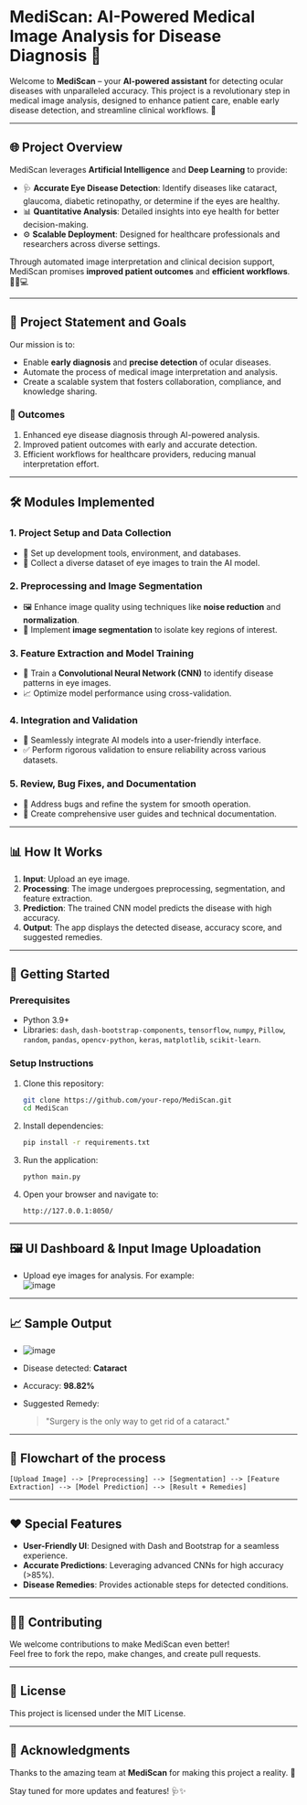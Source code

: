 # MediScan: AI-Powered Medical Image Analysis for Disease Diagnosis 🌟

Welcome to **MediScan** – your **AI-powered assistant** for detecting ocular diseases with unparalleled accuracy. This project is a revolutionary step in medical image analysis, designed to enhance patient care, enable early disease detection, and streamline clinical workflows. 🚀

---

## 🌐 **Project Overview**
MediScan leverages **Artificial Intelligence** and **Deep Learning** to provide:
- 🩺 **Accurate Eye Disease Detection**: Identify diseases like cataract, glaucoma, diabetic retinopathy, or determine if the eyes are healthy.
- 📊 **Quantitative Analysis**: Detailed insights into eye health for better decision-making.
- ⚙️ **Scalable Deployment**: Designed for healthcare professionals and researchers across diverse settings.

Through automated image interpretation and clinical decision support, MediScan promises **improved patient outcomes** and **efficient workflows**. 🧑‍⚕️💻

---

## 🎯 **Project Statement and Goals**
Our mission is to:
- Enable **early diagnosis** and **precise detection** of ocular diseases.
- Automate the process of medical image interpretation and analysis.
- Create a scalable system that fosters collaboration, compliance, and knowledge sharing.

### 🌟 **Outcomes**
1. Enhanced eye disease diagnosis through AI-powered analysis.  
2. Improved patient outcomes with early and accurate detection.  
3. Efficient workflows for healthcare providers, reducing manual interpretation effort.  

---

## 🛠️ **Modules Implemented**
### 1. **Project Setup and Data Collection**
- 🔧 Set up development tools, environment, and databases.  
- 📂 Collect a diverse dataset of eye images to train the AI model.

### 2. **Preprocessing and Image Segmentation**
- 🖼️ Enhance image quality using techniques like **noise reduction** and **normalization**.  
- 🎯 Implement **image segmentation** to isolate key regions of interest.

### 3. **Feature Extraction and Model Training**
- 🧠 Train a **Convolutional Neural Network (CNN)** to identify disease patterns in eye images.  
- 📈 Optimize model performance using cross-validation.

### 4. **Integration and Validation**
- 🔌 Seamlessly integrate AI models into a user-friendly interface.  
- ✅ Perform rigorous validation to ensure reliability across various datasets.

### 5. **Review, Bug Fixes, and Documentation**
- 🐛 Address bugs and refine the system for smooth operation.  
- 📝 Create comprehensive user guides and technical documentation.
---

## 📊 **How It Works**
1. **Input**: Upload an eye image.  
2. **Processing**: The image undergoes preprocessing, segmentation, and feature extraction.  
3. **Prediction**: The trained CNN model predicts the disease with high accuracy.  
4. **Output**: The app displays the detected disease, accuracy score, and suggested remedies.

---

## 🚀 **Getting Started**
### **Prerequisites**
- Python 3.9+  
- Libraries: `dash`, `dash-bootstrap-components`, `tensorflow`, `numpy`, `Pillow`, `random`,
`pandas`,
`opencv-python`,
`keras`,
`matplotlib`,
`scikit-learn`.

### **Setup Instructions**
1. Clone this repository:
   ```bash
   git clone https://github.com/your-repo/MediScan.git
   cd MediScan
   ```
2. Install dependencies:
   ```bash
   pip install -r requirements.txt
   ```
3. Run the application:
   ```bash
   python main.py
   ```
4. Open your browser and navigate to:
   ```
   http://127.0.0.1:8050/
   ```

---

## 🖼️ **UI Dashboard & Input Image Uploadation**
- Upload eye images for analysis. For example:  
  ![image](https://github.com/user-attachments/assets/f321a89c-a56b-4118-b8b3-804377bbaa42)


---

## 📈 **Sample Output**
-
  ![image](https://github.com/user-attachments/assets/e4613085-41e9-4f77-8494-f081cf3a2456)

- Disease detected: **Cataract**  
- Accuracy: **98.82%**  
- Suggested Remedy:  
  > "Surgery is the only way to get rid of a cataract."  

---

## 📜 **Flowchart of the process**

```plaintext
[Upload Image] --> [Preprocessing] --> [Segmentation] --> [Feature Extraction] --> [Model Prediction] --> [Result + Remedies]
```

---

## ❤️ **Special Features**
- **User-Friendly UI**: Designed with Dash and Bootstrap for a seamless experience.  
- **Accurate Predictions**: Leveraging advanced CNNs for high accuracy (>85%).  
- **Disease Remedies**: Provides actionable steps for detected conditions.

---

## 👨‍💻 **Contributing**
We welcome contributions to make MediScan even better!  
Feel free to fork the repo, make changes, and create pull requests.  

---

## 📝 **License**
This project is licensed under the MIT License.

---

## 🎉 **Acknowledgments**
Thanks to the amazing team at **MediScan** for making this project a reality. 🙌

Stay tuned for more updates and features! 🩺✨  
